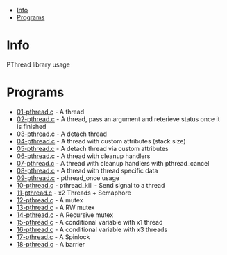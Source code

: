 <!-- TOC -->

- [Info](#info)
- [Programs](#programs)

<!-- /TOC -->

# Info
PThread library usage

# Programs
- [01-pthread.c](01-pthread.c) - A thread
- [02-pthread.c](02-pthread.c) - A thread, pass an argument and reterieve status once it is finished
- [03-pthread.c](03-pthread.c) - A detach thread
- [04-pthread.c](04-pthread.c) - A thread with custom attributes (stack size)
- [05-pthread.c](05-pthread.c) - A detach thread via custom attributes
- [06-pthread.c](06-pthread.c) - A thread with cleanup handlers
- [07-pthread.c](07-pthread.c) - A thread with cleanup handlers with pthread_cancel
- [08-pthread.c](08-pthread.c) - A thread with thread specific data
- [09-pthread.c](09-pthread.c) - pthread_once usage
- [10-pthread.c](10-pthread.c) - pthread_kill - Send signal to a thread
- [11-pthread.c](11-pthread.c) - x2 Threads + Semaphore
- [12-pthread.c](12-pthread.c) - A mutex
- [13-pthread.c](13-pthread.c) - A RW mutex
- [14-pthread.c](14-pthread.c) - A Recursive mutex
- [15-pthread.c](15-pthread.c) - A conditional variable with x1 thread
- [16-pthread.c](16-pthread.c) - A conditional variable with x3 threads
- [17-pthread.c](17-pthread.c) - A Spinlock
- [18-pthread.c](18-pthread.c) - A barrier

